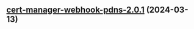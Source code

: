 

## [cert-manager-webhook-pdns-2.0.1](https://github.com/cyr-ius/truenas-charts/compare/cert-manager-webhook-pdns-2.0.0...cert-manager-webhook-pdns-2.0.1) (2024-03-13)

